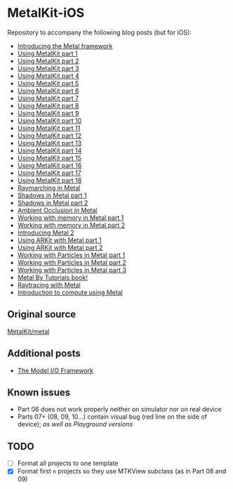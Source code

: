 # MetalKit-iOS
Repository to accompany the following blog posts (but for iOS):
- [Introducing the Metal framework](http://metalkit.org/2016/01/04/introducing-the-metal-framework.html)
- [Using MetalKit part 1](http://metalkit.org/2016/01/11/using-metalkit-part-1.html)
- [Using MetalKit part 2](http://metalkit.org/2016/01/18/using-metalkit-part-2.html)
- [Using MetalKit part 3](http://metalkit.org/2016/01/25/using-metalkit-part-3.html)
- [Using MetalKit part 4](http://metalkit.org/2016/02/01/using-metalkit-part-4.html)
- [Using MetalKit part 5](http://metalkit.org/2016/02/08/using-metalkit-part-5.html)
- [Using MetalKit part 6](http://metalkit.org/2016/02/15/using-metalkit-part-6.html)
- [Using MetalKit part 7](http://metalkit.org/2016/02/29/using-metalkit-part-7.html)
- [Using MetalKit part 8](http://metalkit.org/2016/03/07/using-metalkit-part-8.html)
- [Using MetalKit part 9](http://metalkit.org/2016/04/18/using-metalkit-part-9.html)
- [Using MetalKit part 10](http://metalkit.org/2016/05/02/using-metalkit-part-10.html)
- [Using MetalKit part 11](http://metalkit.org/2016/05/10/using-metalkit-part-11.html)
- [Using MetalKit part 12](http://metalkit.org/2016/05/18/using-metalkit-part-12.html)
- [Using MetalKit part 13](http://metalkit.org/2016/05/25/using-metalkit-part-13.html)
- [Using MetalKit part 14](http://metalkit.org/2016/06/01/using-metalkit-part-14.html)
- [Using MetalKit part 15](http://metalkit.org/2016/06/23/using-metalkit-part-15.html)
- [Using MetalKit part 16](http://metalkit.org/2016/07/06/using-metalkit-part-16.html)
- [Using MetalKit part 17](http://metalkit.org/2016/09/24/using-metalkit-part-17.html)
- [Using MetalKit part 18](http://metalkit.org/2016/10/01/using-metalkit-part-2-3-2.html)
- [Raymarching in Metal](http://metalkit.org/2016/12/30/raymarching-in-metal.html)
- [Shadows in Metal part 1](http://metalkit.org/2017/01/31/shadows-in-metal-part-1.html)
- [Shadows in Metal part 2](http://metalkit.org/2017/02/28/shadows-in-metal-part-2.html)
- [Ambient Occlusion in Metal](http://metalkit.org/2017/03/22/ambient-occlusion-in-metal.html)
- [Working with memory in Metal part 1](http://metalkit.org/2017/04/30/working-with-memory-in-metal.html)
- [Working with memory in Metal part 2](http://metalkit.org/2017/05/26/working-with-memory-in-metal-part-2.html)
- [Introducing Metal 2](http://metalkit.org/2017/06/30/introducing-metal-2.html)
- [Using ARKit with Metal part 1](http://metalkit.org/2017/07/29/using-arkit-with-metal.html)
- [Using ARKit with Metal part 2](http://metalkit.org/2017/08/31/using-arkit-with-metal-part-2.html)
- [Working with Particles in Metal part 1](http://metalkit.org/2017/09/30/working-with-particles-in-metal.html)
- [Working with Particles in Metal part 2](http://metalkit.org/2017/10/31/working-with-particles-in-metal-part-2.html)
- [Working with Particles in Metal part 3](http://metalkit.org/2017/11/30/working-with-particles-in-metal-part-3.html)
- [Metal By Tutorials book!](http://metalkit.org/2018/05/29/metal-by-tutorials-book.html)
- [Raytracing with Metal](http://metalkit.org/2018/07/14/raytracing-with-metal.html)
- [Introduction to compute using Metal](http://metalkit.org/2019/01/31/intro-to-metal-compute.html)


## Original source
[MetalKit/metal](https://github.com/MetalKit/metal)

## Additional posts
- [The Model I/O Framework](http://metalkit.org/2016/08/30/the-model-i-o-framework.html)

## Known issues
 - Part 06 does not work properly neither on simulator nor on real device
 - Parts 07+ (08, 09, 10...) contain visual bug (red line on the side of device); *as well as Playground versions*

## TODO
 - [ ] Format all projects to one template
 - [X] Format first `n` projects so they use MTKView subclass (as in Part 08 and 09)
